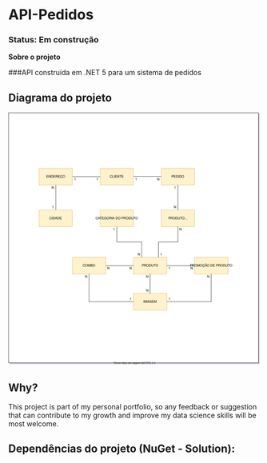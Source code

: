 # API-Pedidos

### Status: Em construção

**Sobre o projeto**

###API construída em .NET 5 para um sistema de pedidos

## Diagrama do projeto 

![Preview-Screens](Diagram/api_diagram.svg)

## Why?

This project is part of my personal portfolio, so any feedback or suggestion that can contribute to my growth and improve my data science skills will be most welcome.


## Dependências  do projeto (NuGet - Solution):
